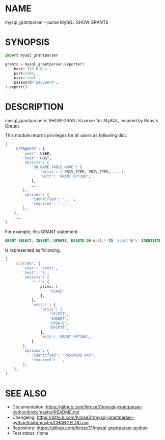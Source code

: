 # NAME

mysql_grantparser - parse MySQL SHOW GRANTS

# SYNOPSIS

``` python
import mysql_grantparser

grants = mysql_grantparser.Exporter(
    host='127.0.0.1',
    port=3306,
    user='root',
    password='pa55w0rd',
).export()

```

# DESCRIPTION

mysql_grantparser is SHOW GRANTS parser for MySQL, inspired by Ruby's [Gratan](https://github.com/codenize-tools/gratan).

This module returns privileges for all users as following dict.

``` python
{
    'USER@HOST': {
        'user': USER,
        'host': HOST,
        'objects': {
            'DB_NAME.TABLE_NAME': {
                'privs': [ PRIV_TYPE, PRIV_TYPE, ... ],
                'with': 'GRANT OPTION',
            },
            ...
        },
        'options': {
            'identified': '...',
            'required': '...',
        },
    },
    ...
}
```

For example, this GRANT statement

``` sql
GRANT SELECT, INSERT, UPDATE, DELETE ON orcl.* TO 'scott'@'%' IDENTIFIED BY 'tiger' WITH GRANT OPTION;
```

is represented as following.

``` python
{
    'scott@%': {
        'user': 'scott',
        'host': '%',
        'objects': {
            '*.*': {
                privs: [
                    'USAGE'
                ],
            },
            'orcl.*': {
                'privs': [
                    'SELECT',
                    'INSERT',
                    'UPDATE',
                    'DELETE',
                ],
                'with': 'GRANT OPTION',
            }
        },
        'options': {
            'identified': "PASSWORD XXX",
            'required': '',
        },
    },
}
```

# SEE ALSO

- Documentation: https://github.com/hirose31/mysql-grantparser-python/blob/master/README.md
- Changelog: https://github.com/hirose31/mysql-grantparser-python/blob/master/CHANGELOG.md
- Repository: https://github.com/hirose31/mysql-grantparser-python
- Test status: fixme
